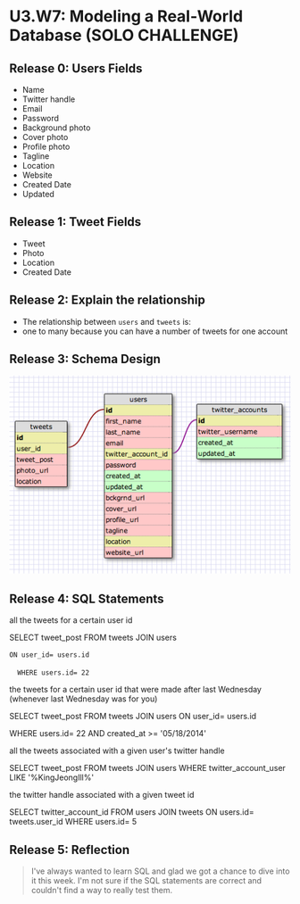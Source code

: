 # U3.W7: Modeling a Real-World Database (SOLO CHALLENGE)

## Release 0: Users Fields
* Name
* Twitter handle
* Email
* Password
* Background photo
* Cover photo
* Profile photo
* Tagline
* Location
* Website
* Created Date
* Updated

## Release 1: Tweet Fields
* Tweet
* Photo
* Location
* Created Date

## Release 2: Explain the relationship
* The relationship between `users` and `tweets` is: 
* one to many because you can have a number of tweets for one account

## Release 3: Schema Design
<img src= "../imgs/twitter_complete.jpg">

## Release 4: SQL Statements
all the tweets for a certain user id

  SELECT tweet_post FROM tweets JOIN users
  
    ON user_id= users.id
    
      WHERE users.id= 22

the tweets for a certain user id that were made after last Wednesday (whenever last Wednesday was for you)


SELECT tweet_post FROM tweets JOIN users 
ON user_id= users.id 


WHERE users.id= 22 AND created_at >= '05/18/2014'
       
all the tweets associated with a given user's twitter handle
   
   SELECT tweet_post FROM tweets JOIN users
      WHERE twitter_account_user LIKE '%KingJeongIll%' 

the twitter handle associated with a given tweet id

   SELECT twitter_account_id FROM users JOIN tweets
     ON users.id= tweets.user_id
       WHERE users.id= 5

## Release 5: Reflection
> I've always wanted to learn SQL and glad we got a chance to dive into it this week. I'm not sure if the SQL statements are correct and couldn't find a way to really test them. 
